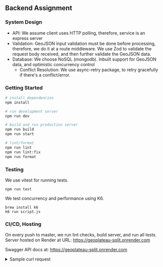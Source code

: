 ## Backend Assignment

### System Design 

- API: We assume client uses HTTP polling, therefore, service is an express server
- Validation: GeoJSON input validation must be done before processing, therefore, we do it at a route middleware. We use Zod to validate the request body received, and then further validate the GeoJSON data.
- Database: We choose NoSQL (mongodb). Inbuilt support for GeoJSON data, and optimistic concurrency control
  - Conflict Resolution: We use async-retry package, to retry gracefully if there's a conflict/error.

### Getting Started

```bash
# install dependencies
npm install

# run development server
npm run dev

# build and run production server 
npm run build
npm run start

# lint/format
npm run lint
npm run lint:fix
npm run format
```

### Testing

We use vitest for running tests. 
```
npm run test
```
We test concurrency and performance using K6. 
```
brew install k6
k6 run script.js
```

### CI/CD, Hosting

On every push to master, we run lint checks, build server, and run all tests.
Server hosted on Render at URL: https://geoplateau-split.onrender.com

Swagger API docs at: https://geoplateau-split.onrender.com
<details>
  <summary>Sample curl request</summary>
  
  ## Curl Request

```bash
curl --location --request POST 'https://geoplateau-split.onrender.com/api/v1/geo/split-building-limit' \
--header 'Content-Type: application/json' \
--data-raw '{
  "refid": 3243211111,
  "building_limits": {
    "type": "FeatureCollection",
    "features": [
      {
        "type": "Feature",
        "properties": {},
        "geometry": {
          "type": "Polygon",
          "coordinates": [
            [
              [
                10.757867266534337,
                59.91339283457274
              ],
              [
                10.756516000002959,
                59.913633000004204
              ],
              [
                10.756398999995643,
                59.91346700000333
              ],
              [
                10.75628300000438,
                59.91330300000502
              ],
              [
                10.756052815307351,
                59.91297582153187
              ],
              [
                10.756245682709302,
                59.912959479672516
              ],
              [
                10.757486364709461,
                59.91285434826322
              ],
              [
                10.757867266534337,
                59.91339283457274
              ]
            ]
          ]
        }
      }
    ]
  },
  "height_plateaus": {
    "type": "FeatureCollection",
    "features": [
      {
        "type": "Feature",
        "geometry": {
          "type": "Polygon",
          "coordinates": [
            [
              [
                10.75678086443506,
                59.91291413160555
              ],
              [
                10.757486364709461,
                59.91285434826322
              ],
              [
                10.757867266534337,
                59.91339283457274
              ],
              [
                10.757212164399775,
                59.91350927037677
              ],
              [
                10.75678086443506,
                59.91291413160555
              ]
            ]
          ]
        },
        "properties": {
          "elevation": 3.63
        }
      },
      {
        "type": "Feature",
        "geometry": {
          "type": "Polygon",
          "coordinates": [
            [
              [
                10.756996990155885,
                59.91321236033006
              ],
              [
                10.757212164399775,
                59.91350927037677
              ],
              [
                10.756516000002959,
                59.913633000004204
              ],
              [
                10.756398999995643,
                59.91346700000333
              ],
              [
                10.756312148500106,
                59.91334421011477
              ],
              [
                10.756996990155885,
                59.91321236033006
              ]
            ]
          ]
        },
        "properties": {
          "elevation": 4.63
        }
      },
      {
        "type": "Feature",
        "geometry": {
          "type": "Polygon",
          "coordinates": [
            [
              [
                10.756312148500106,
                59.91334421011477
              ],
              [
                10.75628300000438,
                59.91330300000502
              ],
              [
                10.756052815307351,
                59.91297582153187
              ],
              [
                10.756245682709302,
                59.912959479672516
              ],
              [
                10.75678086443506,
                59.91291413160555
              ],
              [
                10.756996990155885,
                59.91321236033006
              ],
              [
                10.756312148500106,
                59.91334421011477
              ]
            ]
          ]
        },
        "properties": {
          "elevation": 2.63
        }
      }
    ]
  }
}'
</details>

